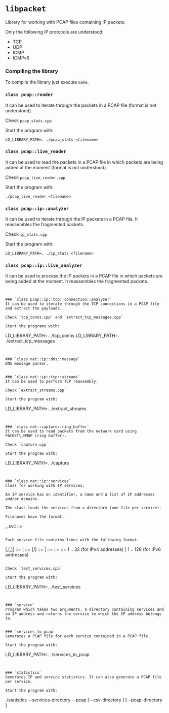 `libpacket`
==========
Library for working with PCAP files containing IP packets.

Only the following IP protocols are understood:
* TCP
* UDP
* ICMP
* ICMPv6


### Compiling the library
To compile the library just execute `make`.


### `class pcap::reader`
It can be used to iterate through the packets in a PCAP file (format is not understood).

Check `pcap_stats.cpp`

Start the program with:
```
LD_LIBRARY_PATH=. ./pcap_stats <filename>
```


### `class pcap::live_reader`
It can be used to read the packets in a PCAP file in which packets are being added at the moment (format is not understood).

Check `pcap_live_reader.cpp`

Start the program with:
```
./pcap_live_reader <filename>
```


### `class pcap::ip::analyzer`
It can be used to iterate through the IP packets in a PCAP file. It reassembles the fragmented packets.

Check `ip_stats.cpp`

Start the program with:
```
LD_LIBRARY_PATH=. ./ip_stats <filename>
```


### `class pcap::ip::live_analyzer`
It can be used to process the IP packets in a PCAP file in which packets are being added at the moment. It reassembles the fragmented packets.
```


### `class pcap::ip::tcp::connection::analyzer`
It can be used to iterate through the TCP connections in a PCAP file and extract the payloads.

Check `tcp_conns.cpp` and `extract_tcp_messages.cpp`

Start the programs with:
```
LD_LIBRARY_PATH=. ./tcp_conns <filename>
LD_LIBRARY_PATH=. ./extract_tcp_messages <filename> <directory>
```


### `class net::ip::dns::message`
DNS message parser.


### `class net::ip::tcp::streams`
It can be used to perform TCP reassembly.

Check `extract_streams.cpp`

Start the program with:
```
LD_LIBRARY_PATH=. ./extract_streams <filename> <directory>
```


### `class net::capture::ring_buffer`
It can be used to read packets from the network card using PACKET\_MMAP (ring buffer).

Check `capture.cpp`

Start the program with:
```
LD_LIBRARY_PATH=. ./capture <interface-name>
```


### `class net::ip::services`
Class for working with IP services.

An IP service has an identifier, a name and a list of IP addresses and/or domains.

The class loads the services from a directory (one file per service).

Filenames have the format:
```
<service-id>_<service-name>.svc
<service-id> ::= <number>
```

Each service file contains lines with the following format:
```
<ip-address-or-domain>[,<from-port>[,<to-port>]]
<ip-address-or-domain> ::= <ip-address> | <domain>
<ip-address> ::= <ipv4-address-or-ipv6-address>[/<prefix-length>]
<ipv4-address-or-ipv6-address> ::= <ipv4-address> | <ipv6-address>
<from-port> ::= <port>
<to-port> ::= <port>
<prefix-length> ::= 1 .. 32 (for IPv4 addresses) |
                    1 .. 128 (for IPv6 addresses)
```

Check `test_services.cpp`

Start the program with:
```
LD_LIBRARY_PATH=. ./test_services <directory> <pcap-file>
```


### `service`
Program which takes two arguments, a directory containing services and an IP address and returns the service to which the IP address belongs to.


### `services_to_pcap`
Generates a PCAP file for each service contained in a PCAP file.

Start the program with:
```
LD_LIBRARY_PATH=. ./services_to_pcap <services-directory> <pcap-file> <output-directory>
```


### `statistics`
Generates IP and service statistics. It can also generate a PCAP file per service.

Start the program with:
```
./statistics --services-directory <directory> --pcap <filename> [--csv-directory <directory>] [--pcap-directory <directory>]
```
